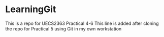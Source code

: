 # LearningGit

This is a repo for UECS2363 Practical 4-6
This line is added after cloning the repo for Practical 5 using Git in my own workstation
